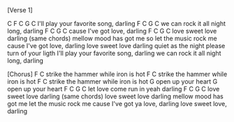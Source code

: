 [Verse 1]


C    F                  C     G         C
I'll play your favorite song, darling
       F                 C     G         C
we can rock it all night long, darling
        F      C     G        C
cause I've got love, darling
F          C    G         C
love sweet love darling
(same chords)
mellow mood has got me
so let the music rock me
cause I've got love, darling
love sweet love darling
quiet as the night
please turn of your ligth
I'll play your favorite song, darling
we can rock it all night long, darling

[Chorus]
F                       C
strike the hammer while iron is hot
F                       C
strike the hammer while iron is hot
F                       C
strike the hammer while iron is hot
G
open up your heart
G
open up your heart
F                    C    G          C
let love come run in yeah darling
F          C    G       C
love sweet love darling
(same chords)
love sweet love darling
mellow mood has got me
let the music rock me
cause I've got ya love, darling
love sweet love, darling
